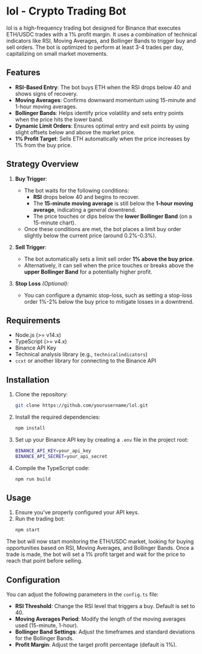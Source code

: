 # lol - Crypto Trading Bot

lol is a high-frequency trading bot designed for Binance that executes ETH/USDC trades with a 1% profit margin. It uses a combination of technical indicators like RSI, Moving Averages, and Bollinger Bands to trigger buy and sell orders. The bot is optimized to perform at least 3-4 trades per day, capitalizing on small market movements.

## Features

-   **RSI-Based Entry**: The bot buys ETH when the RSI drops below 40 and shows signs of recovery.
-   **Moving Averages**: Confirms downward momentum using 15-minute and 1-hour moving averages.
-   **Bollinger Bands**: Helps identify price volatility and sets entry points when the price hits the lower band.
-   **Dynamic Limit Orders**: Ensures optimal entry and exit points by using slight offsets below and above the market price.
-   **1% Profit Target**: Sells ETH automatically when the price increases by 1% from the buy price.

## Strategy Overview

1. **Buy Trigger**:

    - The bot waits for the following conditions:
        - **RSI** drops below 40 and begins to recover.
        - The **15-minute moving average** is still below the **1-hour moving average**, indicating a general downtrend.
        - The price touches or dips below the **lower Bollinger Band** (on a 15-minute chart).
    - Once these conditions are met, the bot places a limit buy order slightly below the current price (around 0.2%-0.3%).

2. **Sell Trigger**:

    - The bot automatically sets a limit sell order **1% above the buy price**.
    - Alternatively, it can sell when the price touches or breaks above the **upper Bollinger Band** for a potentially higher profit.

3. **Stop Loss** _(Optional)_:
    - You can configure a dynamic stop-loss, such as setting a stop-loss order 1%-2% below the buy price to mitigate losses in a downtrend.

## Requirements

-   Node.js (>= v14.x)
-   TypeScript (>= v4.x)
-   Binance API Key
-   Technical analysis library (e.g., `technicalindicators`)
-   `ccxt` or another library for connecting to the Binance API

## Installation

1. Clone the repository:

    ```bash
    git clone https://github.com/yourusername/lol.git
    ```

2. Install the required dependencies:

    ```bash
    npm install
    ```

3. Set up your Binance API key by creating a `.env` file in the project root:

    ```bash
    BINANCE_API_KEY=your_api_key
    BINANCE_API_SECRET=your_api_secret
    ```

4. Compile the TypeScript code:
    ```bash
    npm run build
    ```

## Usage

1. Ensure you've properly configured your API keys.
2. Run the trading bot:
    ```bash
    npm start
    ```

The bot will now start monitoring the ETH/USDC market, looking for buying opportunities based on RSI, Moving Averages, and Bollinger Bands. Once a trade is made, the bot will set a 1% profit target and wait for the price to reach that point before selling.

## Configuration

You can adjust the following parameters in the `config.ts` file:

-   **RSI Threshold**: Change the RSI level that triggers a buy. Default is set to 40.
-   **Moving Averages Period**: Modify the length of the moving averages used (15-minute, 1-hour).
-   **Bollinger Band Settings**: Adjust the timeframes and standard deviations for the Bollinger Bands.
-   **Profit Margin**: Adjust the target profit percentage (default is 1%).
